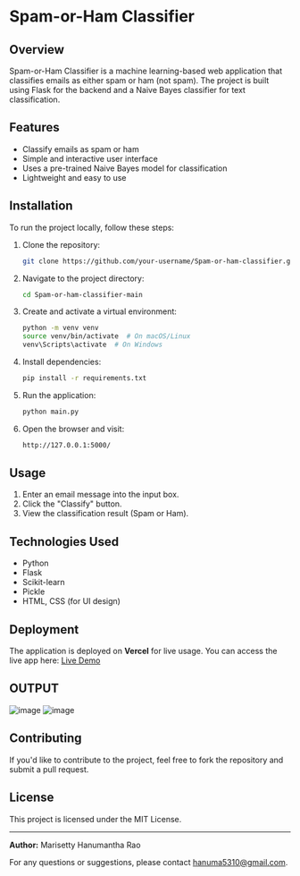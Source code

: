 # Spam-or-Ham Classifier

## Overview
Spam-or-Ham Classifier is a machine learning-based web application that classifies emails as either spam or ham (not spam). The project is built using Flask for the backend and a Naive Bayes classifier for text classification.

## Features
- Classify emails as spam or ham
- Simple and interactive user interface
- Uses a pre-trained Naive Bayes model for classification
- Lightweight and easy to use

## Installation
To run the project locally, follow these steps:

1. Clone the repository:
   ```sh
   git clone https://github.com/your-username/Spam-or-ham-classifier.git
   ```
2. Navigate to the project directory:
   ```sh
   cd Spam-or-ham-classifier-main
   ```
3. Create and activate a virtual environment:
   ```sh
   python -m venv venv
   source venv/bin/activate  # On macOS/Linux
   venv\Scripts\activate  # On Windows
   ```
4. Install dependencies:
   ```sh
   pip install -r requirements.txt
   ```
5. Run the application:
   ```sh
   python main.py
   ```
6. Open the browser and visit:
   ```sh
   http://127.0.0.1:5000/
   ```

## Usage
1. Enter an email message into the input box.
2. Click the "Classify" button.
3. View the classification result (Spam or Ham).

## Technologies Used
- Python
- Flask
- Scikit-learn
- Pickle
- HTML, CSS (for UI design)

## Deployment
The application is deployed on **Vercel** for live usage. You can access the live app here:
[Live Demo](https://your-vercel-link.vercel.app)

## OUTPUT
![image](https://github.com/user-attachments/assets/5e6995e0-88a3-4a59-86d7-407d8510f2e1)
![image](https://github.com/user-attachments/assets/644a8afa-9a82-41b9-83bc-8401fa5d658c)

## Contributing
If you'd like to contribute to the project, feel free to fork the repository and submit a pull request.

## License
This project is licensed under the MIT License.

---
**Author:** Marisetty Hanumantha Rao

For any questions or suggestions, please contact hanuma5310@gmail.com.

